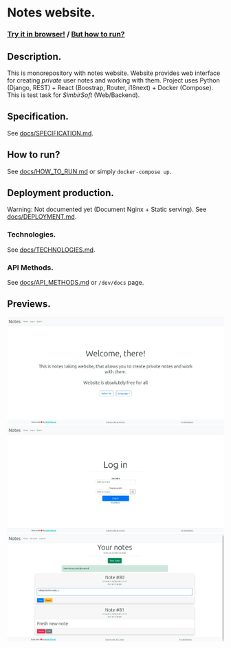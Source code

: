 # Notes website.
### [Try it in browser!](http://notes.kirillzhosul.site) / [But how to run?](/docs/HOW_TO_RUN.md)

## Description.
This is monorepository with notes website.
Website provides web interface for creating *private* user notes and working with them.
Project uses Python (Django, REST) + React (Boostrap, Router, i18next) + Docker (Compose).
This is test task for *SimbirSoft* (Web/Backend).

## Specification.
See [docs/SPECIFICATION.md](/docs/SPECIFICATION.md).

## How to run?
See [docs/HOW_TO_RUN.md](/docs/HOW_TO_RUN.md) or simply `docker-compose up`.

## Deployment production.
Warning: Not documented yet (Document Nginx + Static serving).
See [docs/DEPLOYMENT.md](/docs/DEPLOYMENT.md).

### Technologies.
See [docs/TECHNOLOGIES.md](/docs/TECHNOLOGIES.md).

### API Methods.
See [docs/API_METHODS.md](/docs/API_METHODS.md) or `/dev/docs` page.

## Previews.
![Home page](/previews/home.jpg)
![Login page](/previews/login.jpg)
![Notes list page](/previews/list.jpg)